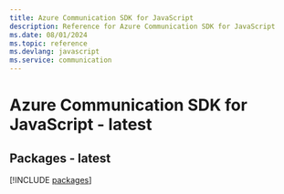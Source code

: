 ```yaml
---
title: Azure Communication SDK for JavaScript
description: Reference for Azure Communication SDK for JavaScript
ms.date: 08/01/2024
ms.topic: reference
ms.devlang: javascript
ms.service: communication
---
```

# Azure Communication SDK for JavaScript - latest
## Packages - latest
[!INCLUDE [packages](communication-index.md)]